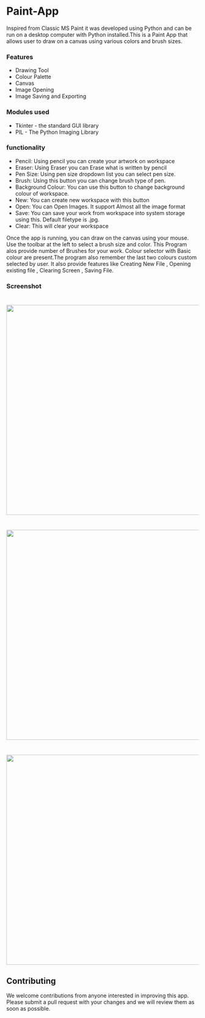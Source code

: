 # Paint-App

 Inspired from Classic MS Paint it was developed using Python and can be run on a desktop computer with Python installed.This is a Paint App that allows user to draw on a canvas using various colors and brush sizes.

### Features
- Drawing Tool
- Colour Palette
- Canvas
- Image Opening
- Image Saving and Exporting

### Modules used
- Tkinter - the standard GUI library
- PIL - The Python Imaging Library

### functionality
- Pencil: Using pencil you can create your artwork on workspace
- Eraser: Using Eraser you can Erase what is written by pencil
- Pen Size: Using pen size dropdown list you can select pen size.
- Brush: Using this button you can change brush type of pen.
- Background Colour: You can use this button to change background colour of workspace.
- New: You can create new workspace with this button
- Open: You can Open Images. It support Almost all the image format
- Save: You can save your work from workspace into system storage using this. Default filetype is .jpg.
- Clear: This will clear your workspace

Once the app is running, you can draw on the canvas using your mouse. Use the toolbar at the left to select a brush size and color. This Program alos provide number of Brushes for your work. Colour selector with Basic colour are present.The program also remember the last two colours custom selected by user. It also provide features like Creating New File , Opening existing file , Clearing Screen , Saving File. 

### Screenshot

# <img src="https://github.com/user-attachments/assets/07b01161-18ce-4bde-a37b-58109a7b4eec" width="550">
# <img src="https://github.com/user-attachments/assets/d36889df-a05a-41bb-90c3-b0464372e543" width="550">
# <img src="https://github.com/user-attachments/assets/7fc9815b-f93a-4af7-a21a-efbae3bfae7d" width="550">

## Contributing
We welcome contributions from anyone interested in improving this app. Please submit a pull request with your changes and we will review them as soon as possible.
